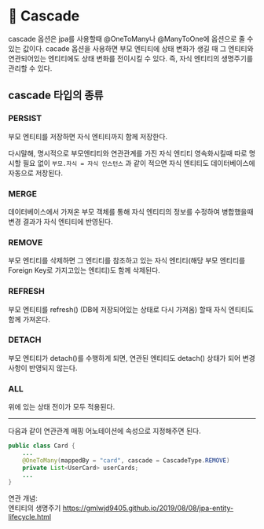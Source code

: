 # 📖 Cascade

cascade 옵션은 jpa를 사용할때 @OneToMany나 @ManyToOne에 옵션으로 줄 수 있는 값이다. cacade 옵션을 사용하면 부모 엔티티에 상태 변화가 생길 때 그 엔티티와 연관되어있는 엔티티에도 상태 변화를 전이시킬 수 있다. 즉, 자식 엔티티의 생명주기를 관리할 수 있다.

## cascade 타입의 종류

### PERSIST

부모 엔티티를 저장하면 자식 엔티티까지 함께 저장한다.

다시말해, 명시적으로 부모엔티티와 연관관계를 가진 자식 엔티티 영속화시킬때 따로 명시할 필요 없이 `부모.자식 = 자식 인스턴스` 과 같이 적으면 자식 엔티티도 데이터베이스에 자동으로 저장된다. 

### MERGE

데이터베이스에서 가져온 부모 객체를 통해 자식 엔티티의 정보를 수정하여 병합했을때 변경 결과가 자식 엔티티에 반영된다.

### REMOVE

부모 엔티티를 삭제하면 그 엔티티를 참조하고 있는 자식 엔티티(해당 부모 엔티티를 Foreign Key로 가지고있는 엔티티)도 함께 삭제된다. 

### REFRESH

부모 엔티티를 refresh() (DB에 저장되어있는 상태로 다시 가져옴) 할때 자식 엔티티도 함께 가져온다.

### DETACH

부모 엔티티가 detach()를 수행하게 되면, 연관된 엔티티도 detach() 상태가 되어 변경사항이 반영되지 않는다.

### ALL

위에 있는 상태 전이가 모두 적용된다.

---

다음과 같이 연관관계 매핑 어노테이션에 속성으로 지정해주면 된다.

```java
public class Card {
    ...
    @OneToMany(mappedBy = "card", cascade = CascadeType.REMOVE)
    private List<UserCard> userCards;
    ...
}
```

<div id="reference">연관 개념:</div>
엔티티의 생명주기 <a href="https://gmlwjd9405.github.io/2019/08/08/jpa-entity-lifecycle.html">https://gmlwjd9405.github.io/2019/08/08/jpa-entity-lifecycle.html</a>